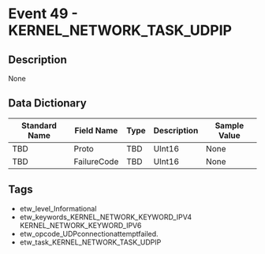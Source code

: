 # Event 49 - KERNEL_NETWORK_TASK_UDPIP

## Description
None

## Data Dictionary
|Standard Name|Field Name|Type|Description|Sample Value|
|---|---|---|---|---|
|TBD|Proto|TBD|UInt16|None|None|
|TBD|FailureCode|TBD|UInt16|None|None|

## Tags
* etw_level_Informational
* etw_keywords_KERNEL_NETWORK_KEYWORD_IPV4 KERNEL_NETWORK_KEYWORD_IPV6
* etw_opcode_UDPconnectionattemptfailed.
* etw_task_KERNEL_NETWORK_TASK_UDPIP